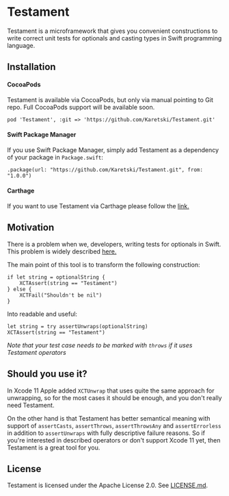 # Testament

Testament is a microframework that gives you convenient constructions to write correct unit tests for optionals and casting types in Swift programming language.

## Installation

#### CocoaPods

Testament is available via CocoaPods, but only via manual pointing to Git repo. Full CocoaPods support will be available soon.
```
pod 'Testament', :git => 'https://github.com/Karetski/Testament.git'
```

#### Swift Package Manager

If you use Swift Package Manager, simply add Testament as a dependency of your package in `Package.swift`:
```
.package(url: "https://github.com/Karetski/Testament.git", from: "1.0.0")
```
#### Carthage

If you want to use Testament via Carthage please follow the [link.](https://fuller.li/posts/using-swift-package-manager-with-carthage/)

## Motivation

There is a problem when we, developers, writing tests for optionals in Swift. This problem is widely described [here.](https://www.natashatherobot.com/unit-testing-optionals-in-swift-xctassertnotnil/) 

The main point of this tool is to transform the following construction:
```
if let string = optionalString {
    XCTAssert(string == "Testament")
} else {
    XCTFail("Shouldn't be nil")
}
```
Into readable and useful:
```
let string = try assertUnwraps(optionalString)
XCTAssert(string == "Testament")
```
*Note that your test case needs to be marked with `throws` if it uses Testament operators*

## Should you use it?

In Xcode 11 Apple added `XCTUnwrap` that uses quite the same approach for unwrapping, so for the most cases it should be enough, and you don't really need Testament.

On the other hand is that Testament has better semantical meaning with support of `assertCasts`, `assertThrows`, `assertThrowsAny` and `assertErrorless` in addition to `assertUnwraps` with fully descriptive failure reasons. So if you're interested in described operators or don't support Xcode 11 yet, then Testament is a great tool for you.

## License

Testament is licensed under the Apache License 2.0. See [LICENSE.md](https://github.com/Karetski/Snowonder/blob/master/LICENSE.md).
